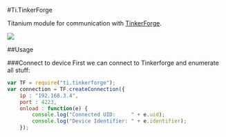 #Ti.TinkerForge


Titanium module for communication with [TinkerForge](http://tinkerforge.com).

<img src="http://www.tinkerforge.com/static/images/wit-einfach.png" />

##Usage

###Connect to device
First we can connect to Tinkerforge and enumerate all stuff:
```javascript
var TF = require("ti.tinkerforge");
var connection = TF.createConnection({
	ip : "192.168.3.4",
	port : 4223,
	onload : function(e) {
		console.log("Connected UID:     " + e.uid);
		console.log("Device Identifier: " + e.identifier);
	});

```

